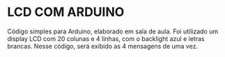 # LCD COM ARDUINO

Código simples para Arduino, elaborado em sala de aula. Foi utilizado um display LCD com 20 colunas e 4 linhas, com o backlight azul e letras brancas. Nesse código, será exibido as 4 mensagens de uma vez.
